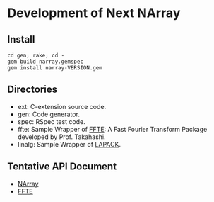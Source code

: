 # Development of Next NArray
## Install
```bash:
cd gen; rake; cd -
gem build narray.gemspec
gem install narray-VERSION.gem
```

## Directories
* ext: C-extension source code.
* gen: Code generator.
* spec: RSpec test code.
* ffte: Sample Wrapper of [FFTE](http://www.ffte.jp/): A Fast Fourier Transform Package
  developed by Prof. Takahashi.
* linalg: Sample Wrapper of [LAPACK](http://www.netlib.org/lapack/).

## Tentative API Document
* [NArray](http://masa16.github.io/narray-devel/narray/frames.html)
* [FFTE](http://masa16.github.io/narray-devel/ffte/frames.html)
